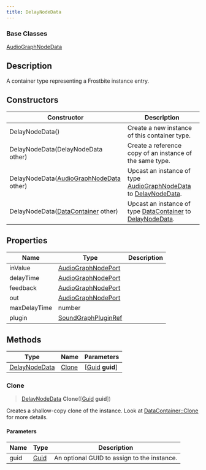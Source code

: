 ```yaml
---
title: DelayNodeData
---
```

### Base Classes

[AudioGraphNodeData](AudioGraphNodeData)

## Description

A container type representing a Frostbite instance entry.

## Constructors

| Constructor                                                              | Description                                                                                                       |
| ------------------------------------------------------------------------ | ----------------------------------------------------------------------------------------------------------------- |
| DelayNodeData()                                                          | Create a new instance of this container type.                                                                     |
| DelayNodeData(DelayNodeData other)                                       | Create a reference copy of an instance of the same type.                                                          |
| DelayNodeData([AudioGraphNodeData](AudioGraphNodeData) other)            | Upcast an instance of type [AudioGraphNodeData](AudioGraphNodeData) to [DelayNodeData](DelayNodeData).            |
| DelayNodeData([DataContainer](/vext/ref/shared/class/datacontainer) other) | Upcast an instance of type [DataContainer](/vext/ref/shared/class/datacontainer) to [DelayNodeData](DelayNodeData). |

## Properties

| Name         | Type                                       | Description |
| ------------ | ------------------------------------------ | ----------- |
| inValue      | [AudioGraphNodePort](AudioGraphNodePort)   |             |
| delayTime    | [AudioGraphNodePort](AudioGraphNodePort)   |             |
| feedback     | [AudioGraphNodePort](AudioGraphNodePort)   |             |
| out          | [AudioGraphNodePort](AudioGraphNodePort)   |             |
| maxDelayTime | number                                     |             |
| plugin       | [SoundGraphPluginRef](SoundGraphPluginRef) |             |

## Methods

| Type                           | Name            | Parameters                                     |
| ------------------------------ | --------------- | ---------------------------------------------- |
| [DelayNodeData](DelayNodeData) | [Clone](#clone) | \[[Guid](/vext/ref/shared/class/guid) **guid**\] |

### Clone

> [DelayNodeData](DelayNodeData) **Clone**(\[[Guid](/vext/ref/shared/class/guid) **guid**\])

Creates a shallow-copy clone of the instance. Look at [DataContainer::Clone](/vext/ref/shared/class/datacontainer#clone) for more details.

#### Parameters

| Name | Type         | Description                                 |
| ---- | ------------ | ------------------------------------------- |
| guid | [Guid](Guid) | An optional GUID to assign to the instance. |
